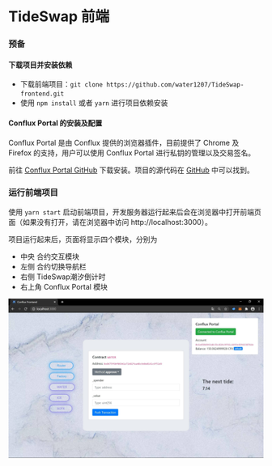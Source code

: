 # TideSwap 前端

### 预备

#### 下载项目并安装依赖

- 下载前端项目：`git clone https://github.com/water1207/TideSwap-frontend.git`
- 使用 `npm install` 或者 `yarn` 进行项目依赖安装

#### Conflux Portal 的安装及配置

Conflux Portal 是由 Conflux 提供的浏览器插件，目前提供了 Chrome 及 Firefox 的支持，用户可以使用 Conflux Portal 进行私钥的管理以及交易签名。

前往 [Conflux Portal GitHub](https://github.com/Conflux-Chain/conflux-portal/releases/latest) 下载安装。项目的源代码在 [GitHub](https://github.com/Conflux-Chain/conflux-portal ) 中可以找到。

### 运行前端项目

使用 `yarn start` 启动前端项目，开发服务器运行起来后会在浏览器中打开前端页面（如果没有打开，请在浏览器中访问 http://localhost:3000）。

项目运行起来后，页面将显示四个模块，分别为
- 中央  合约交互模块
- 左侧 合约切换导航栏
- 右侧 TideSwap潮汐倒计时
- 右上角 Conflux Portal 模块

<p align="center">
  <img src="./screenshots/compressed UI.jpg" width="800px">
</p>

